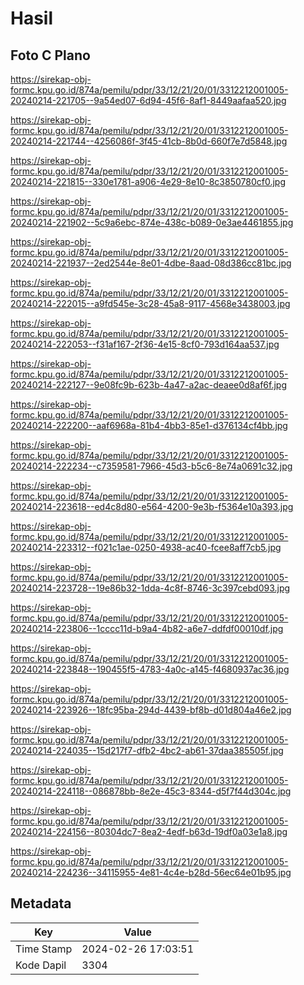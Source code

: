 # Hasil

## Foto C Plano

https://sirekap-obj-formc.kpu.go.id/874a/pemilu/pdpr/33/12/21/20/01/3312212001005-20240214-221705--9a54ed07-6d94-45f6-8af1-8449aafaa520.jpg

https://sirekap-obj-formc.kpu.go.id/874a/pemilu/pdpr/33/12/21/20/01/3312212001005-20240214-221744--4256086f-3f45-41cb-8b0d-660f7e7d5848.jpg

https://sirekap-obj-formc.kpu.go.id/874a/pemilu/pdpr/33/12/21/20/01/3312212001005-20240214-221815--330e1781-a906-4e29-8e10-8c3850780cf0.jpg

https://sirekap-obj-formc.kpu.go.id/874a/pemilu/pdpr/33/12/21/20/01/3312212001005-20240214-221902--5c9a6ebc-874e-438c-b089-0e3ae4461855.jpg

https://sirekap-obj-formc.kpu.go.id/874a/pemilu/pdpr/33/12/21/20/01/3312212001005-20240214-221937--2ed2544e-8e01-4dbe-8aad-08d386cc81bc.jpg

https://sirekap-obj-formc.kpu.go.id/874a/pemilu/pdpr/33/12/21/20/01/3312212001005-20240214-222015--a9fd545e-3c28-45a8-9117-4568e3438003.jpg

https://sirekap-obj-formc.kpu.go.id/874a/pemilu/pdpr/33/12/21/20/01/3312212001005-20240214-222053--f31af167-2f36-4e15-8cf0-793d164aa537.jpg

https://sirekap-obj-formc.kpu.go.id/874a/pemilu/pdpr/33/12/21/20/01/3312212001005-20240214-222127--9e08fc9b-623b-4a47-a2ac-deaee0d8af6f.jpg

https://sirekap-obj-formc.kpu.go.id/874a/pemilu/pdpr/33/12/21/20/01/3312212001005-20240214-222200--aaf6968a-81b4-4bb3-85e1-d376134cf4bb.jpg

https://sirekap-obj-formc.kpu.go.id/874a/pemilu/pdpr/33/12/21/20/01/3312212001005-20240214-222234--c7359581-7966-45d3-b5c6-8e74a0691c32.jpg

https://sirekap-obj-formc.kpu.go.id/874a/pemilu/pdpr/33/12/21/20/01/3312212001005-20240214-223618--ed4c8d80-e564-4200-9e3b-f5364e10a393.jpg

https://sirekap-obj-formc.kpu.go.id/874a/pemilu/pdpr/33/12/21/20/01/3312212001005-20240214-223312--f021c1ae-0250-4938-ac40-fcee8aff7cb5.jpg

https://sirekap-obj-formc.kpu.go.id/874a/pemilu/pdpr/33/12/21/20/01/3312212001005-20240214-223728--19e86b32-1dda-4c8f-8746-3c397cebd093.jpg

https://sirekap-obj-formc.kpu.go.id/874a/pemilu/pdpr/33/12/21/20/01/3312212001005-20240214-223806--1cccc11d-b9a4-4b82-a6e7-ddfdf00010df.jpg

https://sirekap-obj-formc.kpu.go.id/874a/pemilu/pdpr/33/12/21/20/01/3312212001005-20240214-223848--190455f5-4783-4a0c-a145-f4680937ac36.jpg

https://sirekap-obj-formc.kpu.go.id/874a/pemilu/pdpr/33/12/21/20/01/3312212001005-20240214-223926--18fc95ba-294d-4439-bf8b-d01d804a46e2.jpg

https://sirekap-obj-formc.kpu.go.id/874a/pemilu/pdpr/33/12/21/20/01/3312212001005-20240214-224035--15d217f7-dfb2-4bc2-ab61-37daa385505f.jpg

https://sirekap-obj-formc.kpu.go.id/874a/pemilu/pdpr/33/12/21/20/01/3312212001005-20240214-224118--086878bb-8e2e-45c3-8344-d5f7f44d304c.jpg

https://sirekap-obj-formc.kpu.go.id/874a/pemilu/pdpr/33/12/21/20/01/3312212001005-20240214-224156--80304dc7-8ea2-4edf-b63d-19df0a03e1a8.jpg

https://sirekap-obj-formc.kpu.go.id/874a/pemilu/pdpr/33/12/21/20/01/3312212001005-20240214-224236--34115955-4e81-4c4e-b28d-56ec64e01b95.jpg


## Metadata

| Key        | Value               |
| ---------- | ------------------- |
| Time Stamp | 2024-02-26 17:03:51 |
| Kode Dapil | 3304                |



